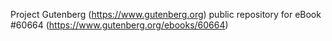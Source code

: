 Project Gutenberg (https://www.gutenberg.org) public repository for eBook #60664 (https://www.gutenberg.org/ebooks/60664)
